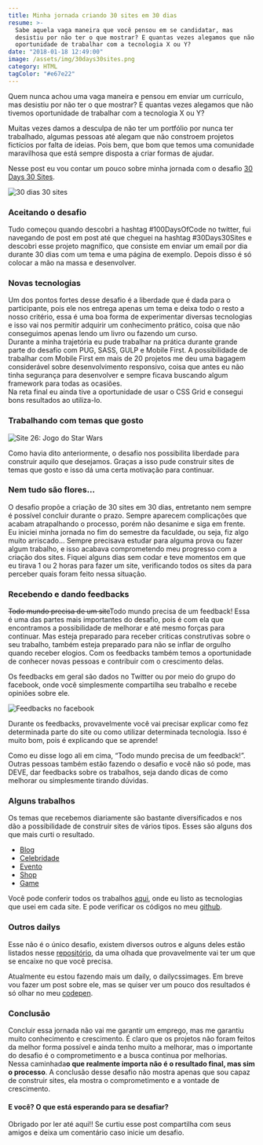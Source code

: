 ```yaml
---
title: Minha jornada criando 30 sites em 30 dias
resume: >-
  Sabe aquela vaga maneira que você pensou em se candidatar, mas
  desistiu por não ter o que mostrar? E quantas vezes alegamos que não tivemos
  oportunidade de trabalhar com a tecnologia X ou Y?
date: "2018-01-18 12:49:00"
image: /assets/img/30days30sites.png
category: HTML
tagColor: "#e67e22"
---
```


Quem nunca achou uma vaga maneira e pensou em enviar um currículo, mas desistiu por não ter o que mostrar? E quantas vezes alegamos que não tivemos oportunidade de trabalhar com a tecnologia X ou Y?

Muitas vezes damos a desculpa de não ter um portfólio por nunca ter trabalhado, algumas pessoas até alegam que não constroem projetos fictícios por falta de ideias. Pois bem, que bom que temos uma comunidade maravilhosa que está sempre disposta a criar formas de ajudar.

Nesse post eu vou contar um pouco sobre minha jornada com o desafio [30 Days 30 Sites](https://www.subscribepage.com/30days30sites).

![30 dias 30 sites](/assets/img/30days30sites.png "30 dias 30 sites")

### Aceitando o desafio

Tudo começou quando descobri a hashtag #100DaysOfCode no twitter, fui navegando de post em post até que cheguei na hashtag #30Days30Sites e descobri esse projeto magnífico, que consiste em enviar um email por dia durante 30 dias com um tema e uma página de exemplo. Depois disso é só colocar a mão na massa e desenvolver.

### [](https://crisgon.github.io/posts/Minha-jornada-criando-30-sites-em-30-dias/#Novas-tecnologias "Novas tecnologias")Novas tecnologias

Um dos pontos fortes desse desafio é a liberdade que é dada para o participante, pois ele nos entrega apenas um tema e deixa todo o resto a nosso critério, essa é uma boa forma de experimentar diversas tecnologias e isso vai nos permitir adquirir um conhecimento prático, coisa que não conseguimos apenas lendo um livro ou fazendo um curso.\
Durante a minha trajetória eu pude trabalhar na prática durante grande parte do desafio com PUG, SASS, GULP e Mobile First. A possibilidade de trabalhar com Mobile First em mais de 20 projetos me deu uma bagagem considerável sobre desenvolvimento responsivo, coisa que antes eu não tinha segurança para desenvolver e sempre ficava buscando algum framework para todas as ocasiões.\
Na reta final eu ainda tive a oportunidade de usar o CSS Grid e consegui bons resultados ao utiliza-lo.

### [](https://crisgon.github.io/posts/Minha-jornada-criando-30-sites-em-30-dias/#Trabalhando-com-temas-que-gosto "Trabalhando com temas que gosto")Trabalhando com temas que gosto

![Site 26: Jogo do Star Wars](/assets/img/starwars.png "Site 26: Jogo do Star Wars")

Como havia dito anteriormente, o desafio nos possibilita liberdade para construir aquilo que desejamos. Graças a isso pude construir sites de temas que gosto e isso dá uma certa motivação para continuar.

### [](https://crisgon.github.io/posts/Minha-jornada-criando-30-sites-em-30-dias/#Nem-tudo-sao-flores%E2%80%A6 "Nem tudo são flores…")Nem tudo são flores…

O desafio propõe a criação de 30 sites em 30 dias, entretanto nem sempre é possível concluir durante o prazo. Sempre aparecem complicações que acabam atrapalhando o processo, porém não desanime e siga em frente.\
Eu iniciei minha jornada no fim do semestre da faculdade, ou seja, fiz algo muito arriscado… Sempre precisava estudar para alguma prova ou fazer algum trabalho, e isso acabava comprometendo meu progresso com a criação dos sites. Fiquei alguns dias sem codar e teve momentos em que eu tirava 1 ou 2 horas para fazer um site, verificando todos os sites da para perceber quais foram feito nessa situação.

### [](https://crisgon.github.io/posts/Minha-jornada-criando-30-sites-em-30-dias/#Recebendo-e-dando-feedbacks "Recebendo e dando feedbacks")Recebendo e dando feedbacks

~~Todo mundo precisa de um site~~Todo mundo precisa de um feedback! Essa é uma das partes mais importantes do desafio, pois é com ela que encontramos a possibilidade de melhorar e até mesmo forças para continuar. Mas esteja preparado para receber criticas construtivas sobre o seu trabalho, também esteja preparado para não se inflar de orgulho quando receber elogios. Com os feedbacks também temos a oportunidade de conhecer novas pessoas e contribuir com o crescimento delas.

Os feedbacks em geral são dados no Twitter ou por meio do grupo do facebook, onde você simplesmente compartilha seu trabalho e recebe opiniões sobre ele.

![Feedbacks no facebook](/assets/img/feedbacks.png "Feedbacks no facebook")

Durante os feedbacks, provavelmente você vai precisar explicar como fez determinada parte do site ou como utilizar determinada tecnologia. Isso é muito bom, pois é explicando que se aprende!

Como eu disse logo ali em cima, “Todo mundo precisa de um feedback!”. Outras pessoas também estão fazendo o desafio e você não só pode, mas DEVE, dar feedbacks sobre os trabalhos, seja dando dicas de como melhorar ou simplesmente tirando dúvidas.

### [](https://crisgon.github.io/posts/Minha-jornada-criando-30-sites-em-30-dias/#Alguns-trabalhos "Alguns trabalhos")Alguns trabalhos

Os temas que recebemos diariamente são bastante diversificados e nos dão a possibilidade de construir sites de vários tipos. Esses são alguns dos que mais curti o resultado.

- [Blog](https://crisgon.github.io/30Days30Sites/blog/index.html)
- [Celebridade](https://crisgon.github.io/30Days30Sites/celebrity/default.html)
- [Evento](https://crisgon.github.io/30Days30Sites/events/default.html)
- [Shop](https://crisgon.github.io/30Days30Sites/fashion/index.html)
- [Game](https://crisgon.github.io/30Days30Sites/game/src/index.html)

Você pode conferir todos os trabalhos [aqui](https://crisgon.github.io/30Days30Sites/projects/index.html), onde eu listo as tecnologias que usei em cada site. E pode verificar os códigos no meu [github](https://github.com/crisgon/30Days30Sites).

### [](https://crisgon.github.io/posts/Minha-jornada-criando-30-sites-em-30-dias/#Outros-dailys "Outros dailys")Outros dailys

Esse não é o único desafio, existem diversos outros e alguns deles estão listados nesse [repositório](https://github.com/AlexsandroSA/daily-programming-challenges), da uma olhada que provavelmente vai ter um que se encaixe no que você precisa.

Atualmente eu estou fazendo mais um daily, o dailycssimages. Em breve vou fazer um post sobre ele, mas se quiser ver um pouco dos resultados é só olhar no meu [codepen](https://codepen.io/collection/DjydKR/).

### [](https://crisgon.github.io/posts/Minha-jornada-criando-30-sites-em-30-dias/#Conclusao "Conclusão")Conclusão

Concluir essa jornada não vai me garantir um emprego, mas me garantiu muito conhecimento e crescimento. É claro que os projetos não foram feitos da melhor forma possível e ainda tenho muito a melhorar, mas o importante do desafio é o comprometimento e a busca continua por melhorias.\
Nessa caminhada**o que realmente importa não é o resultado final, mas sim o processo**. A conclusão desse desafio não mostra apenas que sou capaz de construir sites, ela mostra o comprometimento e a vontade de crescimento.

#### [](https://crisgon.github.io/posts/Minha-jornada-criando-30-sites-em-30-dias/#E-voce-O-que-esta-esperando-para-se-desafiar "E você? O que está esperando para se desafiar?")E você? O que está esperando para se desafiar?

Obrigado por ler até aqui!! Se curtiu esse post compartilha com seus amigos e deixa um comentário caso inicie um desafio.

